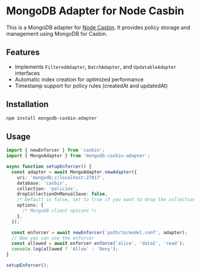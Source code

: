 # MongoDB Adapter for Node Casbin

This is a MongoDB adapter for [Node Casbin](https://github.com/casbin/node-casbin). It provides policy storage and management using MongoDB for Casbin.

## Features

- Implements `FilteredAdapter`, `BatchAdapter`, and `UpdatableAdapter` interfaces
- Automatic index creation for optimized performance
- Timestamp support for policy rules (createdAt and updatedAt)

## Installation

```bash
npm install mongodb-casbin-adapter
```

## Usage

```typescript
import { newEnforcer } from 'casbin';
import { MongoAdapter } from 'mongodb-casbin-adapter';

async function setupEnforcer() {
  const adapter = await MongoAdapter.newAdapter({
    uri: 'mongodb://localhost:27017',
    database: 'casbin',
    collection: 'policies',
    dropCollectionOnManualSave: false,
    /* Default is false, set to true if you want to drop the collection when savePolicy is called */
    options: {
      /* MongoDB client options */
    },
  });

  const enforcer = await newEnforcer('path/to/model.conf', adapter);
  // Now you can use the enforcer
  const allowed = await enforcer.enforce('alice', 'data1', 'read');
  console.log(allowed ? 'Allow' : 'Deny');
}

setupEnforcer();
```
